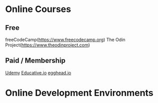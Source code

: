 # Online Courses

## Free
freeCodeCamp(https://www.freecodecamp.org)
The Odin Project(https://www.theodinproject.com)

## Paid / Membership
[Udemy](https://www.udemy.com)
[Educative.io](https://www.educative.io)
[egghead.io](https://egghead.io)

# Online Development Environments
